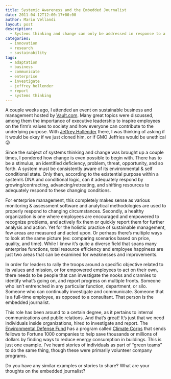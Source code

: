 ```yaml
---
title: Systemic Awareness and the Embedded Journalist
date: 2011-04-12T12:00:17+00:00
author: Mario Vellandi
layout: post
description:
  - Systems thinking and change can only be addressed in response to a stimulus, an identified deficiency, problem, threat, opportunity. That requires awareness
categories:
  - innovation
  - research
  - sustainability
tags:
  - adaptation
  - business
  - communicate
  - enterprise
  - investigate
  - jeffrey hollender
  - report
  - systems thinking
---
```

A couple weeks ago, I attended an event on sustainable business and management hosted by [Vault.com](http://Vault.com). Many great topics were discussed, among them the importance of executive leadership to inspire employees on the firm&#8217;s values to society and how everyone can contribute to the underlying purpose. With [Jeffrey Hollender](http://www.jeffreyhollender.com/) there, I was thinking of asking if it would be okay if we just cloned him, or if GMO Jeffries would be unethical 😛

Since the subject of systems thinking and change was brought up a couple times, I pondered how change is even possible to begin with. There has to be a stimulus, an identified deficiency, problem, threat, opportunity, and so forth. A system must be consistently aware of its environmental & self conditional state. Only then, according to the existential purpose within a system&#8217;s DNA and conditional logic, can it adequately respond by growing/contracting, advancing/retreating, and shifting resources to adequately respond to these changing conditions.

For enterprise management, this completely makes sense as various monitoring & assessment software and analytical methodologies are used to properly respond to changing circumstances. Secondly, a healthy organization is one where employees are encouraged and empowered to recognize problems, and actively fix them or quickly report them for further analysis and action. Yet for the holistic practice of sustainable management, few areas are measured and acted upon. Or perhaps there&#8217;s multiple ways to look at the same picture (ex: comparing scenarios based on price, quality, and time). While I know it&#8217;s quite a diverse field that spans many enterprise functions, total resource efficiency and employee happiness are just two areas that can be examined for weaknesses and improvements.

In order for leaders to rally the troops around a specific objective related to its values and mission, or for empowered employees to act on their own, there needs to be people that can investigate the nooks and crannies to identify what&#8217;s going on, and report progress on multiple fronts. Someone who isn&#8217;t entrenched in any particular function, department, or silo. Someone who can continually investigate and communicate. Someone that is a full-time employee, as opposed to a consultant. That person is the embedded journalist.

This role has been around to a certain degree, as it pertains to internal communications and public relations. And that&#8217;s great! It&#8217;s just that we need individuals inside organizations, hired to investigate and report. The [Environmental Defense Fund](http://edf.org) has a program called [Climate Corps](http://edfclimatecorps.org/) that sends fellows to Fortune 1000 companies to help save thousands or millions of dollars by finding ways to reduce energy consumption in buildings. This is just one example. I&#8217;ve heard stories of individuals as part of &#8220;green teams&#8221; to do the same thing, though these were primarily volunteer company programs.

Do you have any similar examples or stories to share? What are your thoughts on the embedded journalist?
